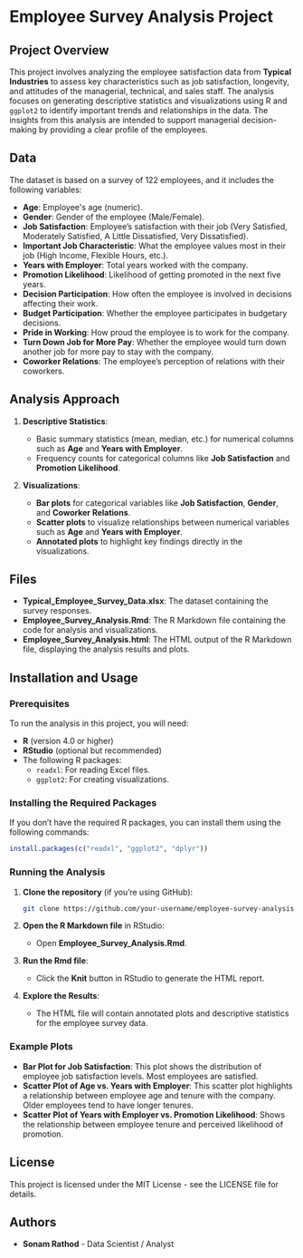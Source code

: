
# Employee Survey Analysis Project

## Project Overview

This project involves analyzing the employee satisfaction data from **Typical Industries** to assess key characteristics such as job satisfaction, longevity, and attitudes of the managerial, technical, and sales staff. The analysis focuses on generating descriptive statistics and visualizations using R and `ggplot2` to identify important trends and relationships in the data. The insights from this analysis are intended to support managerial decision-making by providing a clear profile of the employees.

## Data

The dataset is based on a survey of 122 employees, and it includes the following variables:
- **Age**: Employee's age (numeric).
- **Gender**: Gender of the employee (Male/Female).
- **Job Satisfaction**: Employee’s satisfaction with their job (Very Satisfied, Moderately Satisfied, A Little Dissatisfied, Very Dissatisfied).
- **Important Job Characteristic**: What the employee values most in their job (High Income, Flexible Hours, etc.).
- **Years with Employer**: Total years worked with the company.
- **Promotion Likelihood**: Likelihood of getting promoted in the next five years.
- **Decision Participation**: How often the employee is involved in decisions affecting their work.
- **Budget Participation**: Whether the employee participates in budgetary decisions.
- **Pride in Working**: How proud the employee is to work for the company.
- **Turn Down Job for More Pay**: Whether the employee would turn down another job for more pay to stay with the company.
- **Coworker Relations**: The employee’s perception of relations with their coworkers.

## Analysis Approach

1. **Descriptive Statistics**: 
   - Basic summary statistics (mean, median, etc.) for numerical columns such as **Age** and **Years with Employer**.
   - Frequency counts for categorical columns like **Job Satisfaction** and **Promotion Likelihood**.

2. **Visualizations**:
   - **Bar plots** for categorical variables like **Job Satisfaction**, **Gender**, and **Coworker Relations**.
   - **Scatter plots** to visualize relationships between numerical variables such as **Age** and **Years with Employer**.
   - **Annotated plots** to highlight key findings directly in the visualizations.

## Files

- **Typical_Employee_Survey_Data.xlsx**: The dataset containing the survey responses.
- **Employee_Survey_Analysis.Rmd**: The R Markdown file containing the code for analysis and visualizations.
- **Employee_Survey_Analysis.html**: The HTML output of the R Markdown file, displaying the analysis results and plots.

## Installation and Usage

### Prerequisites

To run the analysis in this project, you will need:
- **R** (version 4.0 or higher)
- **RStudio** (optional but recommended)
- The following R packages:
  - `readxl`: For reading Excel files.
  - `ggplot2`: For creating visualizations.

### Installing the Required Packages

If you don’t have the required R packages, you can install them using the following commands:

```r
install.packages(c("readxl", "ggplot2", "dplyr"))
```

### Running the Analysis

1. **Clone the repository** (if you’re using GitHub):
   ```bash
   git clone https://github.com/your-username/employee-survey-analysis.git
   ```

2. **Open the R Markdown file** in RStudio:
   - Open **Employee_Survey_Analysis.Rmd**.

3. **Run the Rmd file**:
   - Click the **Knit** button in RStudio to generate the HTML report.

4. **Explore the Results**:
   - The HTML file will contain annotated plots and descriptive statistics for the employee survey data.

### Example Plots

- **Bar Plot for Job Satisfaction**: This plot shows the distribution of employee job satisfaction levels. Most employees are satisfied.
- **Scatter Plot of Age vs. Years with Employer**: This scatter plot highlights a relationship between employee age and tenure with the company. Older employees tend to have longer tenures.
- **Scatter Plot of Years with Employer vs. Promotion Likelihood**: Shows the relationship between employee tenure and perceived likelihood of promotion.

## License

This project is licensed under the MIT License - see the LICENSE file for details.

## Authors

- **Sonam Rathod** - Data Scientist / Analyst

